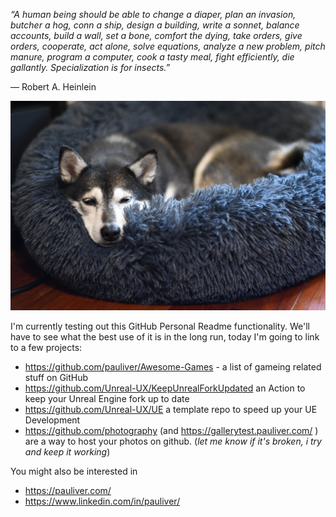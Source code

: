_“A human being should be able to change a diaper, plan an invasion, butcher a hog, conn a ship, design a building, write a sonnet, balance accounts, build a wall, set a bone, comfort the dying, take orders, give orders, cooperate, act alone, solve equations, analyze a new problem, pitch manure, program a computer, cook a tasty meal, fight efficiently, die gallantly. Specialization is for insects.”_

― Robert A. Heinlein

![Doggo](https://github.com/pauliver/pauliver/blob/master/storage/9B7A830C-F801-455C-BDC2-3AFD1498E3F8_1_105_c.jpeg)

I'm currently testing out this GitHub Personal Readme functionality. We'll have to see what the best use of it is in the long run, today I'm going to link to a few projects:
- https://github.com/pauliver/Awesome-Games - a list of gameing related stuff on GitHub
- https://github.com/Unreal-UX/KeepUnrealForkUpdated an Action to keep your Unreal Engine fork up to date
- https://github.com/Unreal-UX/UE a template repo to speed up your UE Development
- https://github.com/photography (and https://gallerytest.pauliver.com/ ) are a way to host your photos on github.  (_let me know if it's broken, i try and keep it working_)

You might also be interested in
- https://pauliver.com/
- https://www.linkedin.com/in/pauliver/


